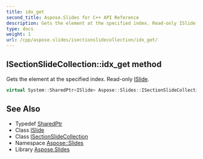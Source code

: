 ```yaml
---
title: idx_get
second_title: Aspose.Slides for C++ API Reference
description: Gets the element at the specified index. Read-only ISlide.
type: docs
weight: 1
url: /cpp/aspose.slides/isectionslidecollection/idx_get/
---
```

## ISectionSlideCollection::idx_get method


Gets the element at the specified index. Read-only [ISlide](../../islide/).

```cpp
virtual System::SharedPtr<ISlide> Aspose::Slides::ISectionSlideCollection::idx_get(int32_t index)=0
```

## See Also

* Typedef [SharedPtr](../../../system/sharedptr/)
* Class [ISlide](../../islide/)
* Class [ISectionSlideCollection](../)
* Namespace [Aspose::Slides](../../)
* Library [Aspose.Slides](../../../)

